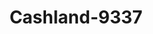 ---
f_zip-code: 44890
f_state-code: OH
title: Cashland-9337
f_phone: 419-964-0225
f_city-only: Willard
f_address: 15 E Walton Street Willard
f_location-unique-id: '9337'
slug: cashland-9337
updated-on: '2024-05-30T13:46:58.046Z'
created-on: '2024-05-30T13:36:59.803Z'
published-on: '2024-05-30T13:54:32.469Z'
f_city-state: cms/city/willard-oh.md
f_company: cms/company/cashland.md
f_state: cms/state/ohio.md
layout: '[payday-loan].html'
tags: payday-loan
---